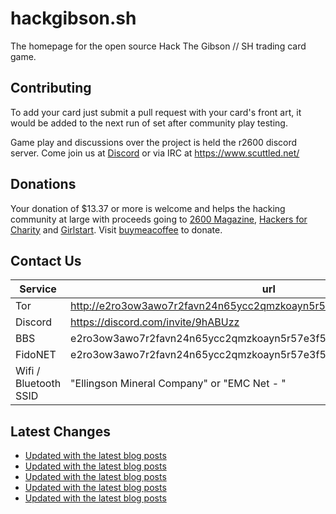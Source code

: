 # hackgibson.sh
The homepage for the open source Hack The Gibson // SH trading card game.


## Contributing

To add your card just submit a pull request with your card's front art, it would be added to the next run of set after community play testing.

Game play and discussions over the project is held the r2600 discord server. Come join us at [Discord](https://discord.com/invite/9hABUzz) or via IRC at https://www.scuttled.net/


## Donations

Your donation of $13.37 or more is welcome and helps the hacking community at large with proceeds going to [2600 Magazine](https://2600.com/), [Hackers for Charity](https://hackersforcharity.org) and [Girlstart](https://girlstart.org).  Visit [buymeacoffee](https://www.buymeacoffee.com/hackgibson.sh) to donate.


## Contact Us

Service | url
-|-
Tor | http://e2ro3ow3awo7r2favn24n65ycc2qmzkoayn5r57e3f56nvjwdcgg32ad.onion
Discord | https://discord.com/invite/9hABUzz
BBS | e2ro3ow3awo7r2favn24n65ycc2qmzkoayn5r57e3f56nvjwdcgg32ad.onion:23
FidoNET | e2ro3ow3awo7r2favn24n65ycc2qmzkoayn5r57e3f56nvjwdcgg32ad.onion:24554
Wifi / Bluetooth SSID | "Ellingson Mineral Company" or "EMC Net - <fidonet address>"

## Latest Changes
<!-- BLOG-POST-LIST:START -->
- [Updated with the latest blog posts](https://github.com/DFW2600/hackgibson.sh/commit/9941fee6d12f9fd1e263f4a67b7308a8531794bf)
- [Updated with the latest blog posts](https://github.com/DFW2600/hackgibson.sh/commit/42da2e3c4c1faf38806f902f912e5649a0eab7ad)
- [Updated with the latest blog posts](https://github.com/DFW2600/hackgibson.sh/commit/44dce9dce517c4d4109c5286a02c076b4997f8c0)
- [Updated with the latest blog posts](https://github.com/DFW2600/hackgibson.sh/commit/a5248d0019129432cf08516d42aafb37ee9dbe82)
- [Updated with the latest blog posts](https://github.com/DFW2600/hackgibson.sh/commit/acfdb65c6b822ad24c22bf6c839866869f65d277)
<!-- BLOG-POST-LIST:END -->
